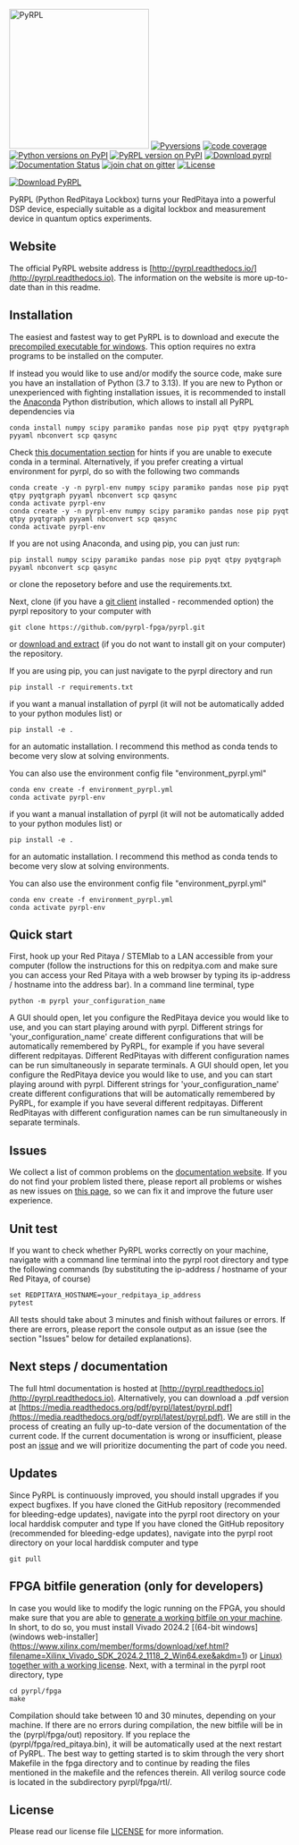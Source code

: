 [<img src="http://pyrpl.readthedocs.io/en/latest/_static/logo.png" width="250" alt="PyRPL">](http://www.pyrpl.org/)
[![Pyversions](https://img.shields.io/pypi/pyversions/ibm-analytics-engine-python.svg?style=flat-square)](https://pypi.python.org/pypi/ibm-analytics-engine-python)
[![code coverage](https://codecov.io/github/pyrpl-fpga/pyrpl/coverage.svg?branch=master "Code coverage")](https://codecov.io/gh/pyrpl-fpga/pyrpl)
[![Python versions on PyPI](https://img.shields.io/pypi/pyversions/pyrpl.svg)](https://pypi.python.org/pypi/pyrpl/)
[![PyRPL version on PyPI](https://img.shields.io/pypi/v/pyrpl.svg "PyRPL on PyPI")](https://pypi.python.org/pypi/pyrpl/)
[![Download pyrpl](https://img.shields.io/sourceforge/dt/pyrpl.svg)](https://sourceforge.net/projects/pyrpl/files/)
[![Documentation Status](https://readthedocs.org/projects/pyrpl/badge/?version=latest)](http://pyrpl.readthedocs.io/en/latest/)
[![join chat on gitter](https://badges.gitter.im/JoinChat.svg "Join chat on gitter")](https://gitter.im/pyrpl-fpga/pyrpl)
[![License](https://img.shields.io/pypi/l/pyrpl.svg)](https://github.com/pyrpl-fpga/pyrpl/blob/master/LICENSE)

[![Download PyRPL](https://a.fsdn.com/con/app/sf-download-button)](https://sourceforge.net/projects/pyrpl/files/)

PyRPL (Python RedPitaya Lockbox) turns your RedPitaya into a powerful DSP device, especially suitable as a digital lockbox and measurement device in quantum optics experiments.

## Website
The official PyRPL website address is [http://pyrpl.readthedocs.io/](http://pyrpl.readthedocs.io). The information on the website is more up-to-date than in this readme.

## Installation
The easiest and fastest way to get PyRPL is to download and execute the [precompiled executable for windows](https://drive.google.com/file/d/1uj5GfKSBs_ceQcKP73JrwaT5-82ZKx1D/view). This option requires no extra programs to be installed on the computer.

If instead you would like to use and/or modify the source code, make sure you have an
installation of Python (3.7 to 3.13). If you are new to Python or unexperienced with fighting installation issues, it is recommended to install the [Anaconda](https://www.continuum.io/downloads) Python distribution, which allows to install all PyRPL dependencies via
```
conda install numpy scipy paramiko pandas nose pip pyqt qtpy pyqtgraph pyyaml nbconvert scp qasync
```
Check [this documentation section](http://pyrpl.readthedocs.io/en/latest/user_guide/installation/common_problems.html#anaconda-problems) for hints if you are unable to execute conda in a terminal. Alternatively, if you prefer creating a virtual environment for pyrpl, do so with the following two commands
```
conda create -y -n pyrpl-env numpy scipy paramiko pandas nose pip pyqt qtpy pyqtgraph pyyaml nbconvert scp qasync
conda activate pyrpl-env
conda create -y -n pyrpl-env numpy scipy paramiko pandas nose pip pyqt qtpy pyqtgraph pyyaml nbconvert scp qasync
conda activate pyrpl-env
```
If you are not using Anaconda, and using pip, you can just run: 
```
pip install numpy scipy paramiko pandas nose pip pyqt qtpy pyqtgraph pyyaml nbconvert scp qasync
```
or clone the reposetory before and use the requirements.txt.

Next, clone (if you have a [git client](https://git-scm.com/downloads) installed - recommended option) the pyrpl repository to your computer with 
```
git clone https://github.com/pyrpl-fpga/pyrpl.git
```
or [download and extract](https://github.com/pyrpl-fpga/pyrpl/archive/master.zip) (if you do not want to install git on your computer) the repository. 

If you are using pip, you can just navigate to the pyrpl directory and run 

```
pip install -r requirements.txt
```
if you want a manual installation of pyrpl (it will not be automatically added to your python modules list) or 

```
pip install -e .
```
for an automatic installation. I recommend this method as conda tends to become very slow at solving environments.

You can also use the environment config file "environment_pyrpl.yml"
```
conda env create -f environment_pyrpl.yml
conda activate pyrpl-env
```

if you want a manual installation of pyrpl (it will not be automatically added to your python modules list) or 

```
pip install -e .
```
for an automatic installation. I recommend this method as conda tends to become very slow at solving environments.

You can also use the environment config file "environment_pyrpl.yml"
```
conda env create -f environment_pyrpl.yml
conda activate pyrpl-env
```


## Quick start
First, hook up your Red Pitaya / STEMlab to a LAN accessible from your computer (follow the instructions for this on redpitya.com and make sure you can access your Red Pitaya with a web browser by typing its ip-address /  hostname into the address bar).
In a command line terminal, type
```
python -m pyrpl your_configuration_name
```
A GUI should open, let you configure the RedPitaya device you would like to use, and you can start playing around with pyrpl. Different strings for 'your_configuration_name' create different configurations that will be automatically remembered by PyRPL, for example if you have several different redpitayas. Different RedPitayas with different configuration names can be run simultaneously in separate terminals.
A GUI should open, let you configure the RedPitaya device you would like to use, and you can start playing around with pyrpl. Different strings for 'your_configuration_name' create different configurations that will be automatically remembered by PyRPL, for example if you have several different redpitayas. Different RedPitayas with different configuration names can be run simultaneously in separate terminals.

## Issues
We collect a list of common problems on the [documentation website](http://pyrpl.readthedocs.io/en/latest/user_guide/installation/common_problems.html). If you do not find your problem listed there, please report all problems or wishes as new issues on [this page](https://github.com/pyrpl-fpga/pyrpl/issues), so we can fix it and improve the future user experience.

## Unit test
If you want to check whether PyRPL works correctly on your machine, navigate with a command line terminal into the pyrpl root directory and type the  following commands (by substituting the ip-address / hostname of your Red Pitaya, of course)
```
set REDPITAYA_HOSTNAME=your_redpitaya_ip_address
pytest
```
All tests should take about 3 minutes and finish without failures or errors. If there are errors, please report the console output as an issue (see the section "Issues" below for detailed explanations).

## Next steps / documentation
The full html documentation is hosted at [http://pyrpl.readthedocs.io](http://pyrpl.readthedocs.io). Alternatively, you can download a .pdf version at [https://media.readthedocs.org/pdf/pyrpl/latest/pyrpl.pdf](https://media.readthedocs.org/pdf/pyrpl/latest/pyrpl.pdf). We are still in the process of creating an fully up-to-date version of the documentation of the current code. If the current documentation is wrong or insufficient, please post an [issue](https://github.com/pyrpl-fpga/pyrpl/issues/new) and we will prioritize documenting the part of code you need.

## Updates
Since PyRPL is continuously improved, you should install upgrades if you expect bugfixes. 
If you have cloned the GitHub repository (recommended for bleeding-edge updates), navigate into the pyrpl root directory on your local harddisk computer and type
If you have cloned the GitHub repository (recommended for bleeding-edge updates), navigate into the pyrpl root directory on your local harddisk computer and type
```
git pull
```

## FPGA bitfile generation (only for developers)
In case you would like to modify the logic running on the FPGA, you should make sure that you are able to [generate a working bitfile on your machine](http://pyrpl.readthedocs.io/en/latest/developer_guide/fpga_compilation.html). In short, to do so, you must install Vivado 2024.2 [(64-bit windows](windows web-installer](https://www.xilinx.com/member/forms/download/xef.html?filename=Xilinx_Vivado_SDK_2024.2_1118_2_Win64.exe&akdm=1) or [Linux)](https://www.xilinx.com/member/forms/download/xef.html?filename=Xilinx_Vivado_SDK_2024.2_1118_2_Lin64.bin&akdm=1) [together with a working license](http://pyrpl.readthedocs.io/en/latest/developer_guide/fpga_compilation.html#fpga-license). Next, with a terminal in the pyrpl root directory, type
```
cd pyrpl/fpga
make
```
Compilation should take between 10 and 30 minutes, depending on your machine. If there are no errors during compilation, the new bitfile will be in the (pyrpl/fpga/out) repository. If you replace the (pyrpl/fpga/red_pitaya.bin), it will be automatically used at the next restart of PyRPL. The best way to getting started is to skim through the very short Makefile in the fpga directory and to continue by reading the files mentioned in the makefile and the refences therein. All verilog source code is located in the subdirectory pyrpl/fpga/rtl/. 

## License
Please read our license file [LICENSE](https://github.com/pyrpl-fpga/pyrpl/blob/master/LICENSE) for more information. 
